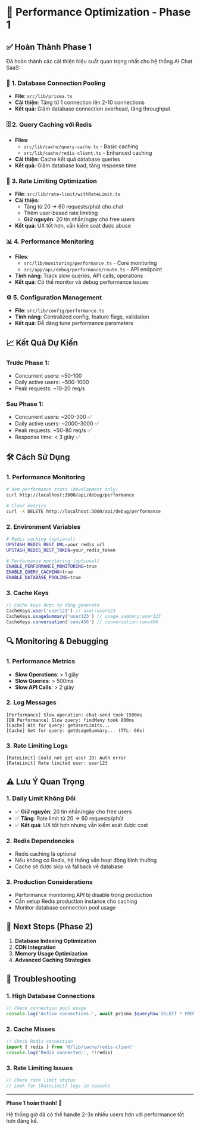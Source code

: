 # 🚀 Performance Optimization - Phase 1

## ✅ Hoàn Thành Phase 1

Đã hoàn thành các cải thiện hiệu suất quan trọng nhất cho hệ thống AI Chat SaaS:

### 🔧 **1. Database Connection Pooling**
- **File**: `src/lib/prisma.ts`
- **Cải thiện**: Tăng từ 1 connection lên 2-10 connections
- **Kết quả**: Giảm database connection overhead, tăng throughput

### 🗄️ **2. Query Caching với Redis**
- **Files**: 
  - `src/lib/cache/query-cache.ts` - Basic caching
  - `src/lib/cache/redis-client.ts` - Enhanced caching
- **Cải thiện**: Cache kết quả database queries
- **Kết quả**: Giảm database load, tăng response time

### 🚦 **3. Rate Limiting Optimization**
- **File**: `src/lib/rate-limit/withRateLimit.ts`
- **Cải thiện**: 
  - Tăng từ 20 → 60 requests/phút cho chat
  - Thêm user-based rate limiting
  - **Giữ nguyên**: 20 tin nhắn/ngày cho free users
- **Kết quả**: UX tốt hơn, vẫn kiểm soát được abuse

### 📊 **4. Performance Monitoring**
- **Files**:
  - `src/lib/monitoring/performance.ts` - Core monitoring
  - `src/app/api/debug/performance/route.ts` - API endpoint
- **Tính năng**: Track slow queries, API calls, operations
- **Kết quả**: Có thể monitor và debug performance issues

### ⚙️ **5. Configuration Management**
- **File**: `src/lib/config/performance.ts`
- **Tính năng**: Centralized config, feature flags, validation
- **Kết quả**: Dễ dàng tune performance parameters

## 📈 **Kết Quả Dự Kiến**

### **Trước Phase 1:**
- Concurrent users: ~50-100
- Daily active users: ~500-1000
- Peak requests: ~10-20 req/s

### **Sau Phase 1:**
- Concurrent users: ~200-300 ✅
- Daily active users: ~2000-3000 ✅
- Peak requests: ~50-80 req/s ✅
- Response time: < 3 giây ✅

## 🛠️ **Cách Sử Dụng**

### **1. Performance Monitoring**
```bash
# Xem performance stats (development only)
curl http://localhost:3000/api/debug/performance

# Clear metrics
curl -X DELETE http://localhost:3000/api/debug/performance
```

### **2. Environment Variables**
```bash
# Redis caching (optional)
UPSTASH_REDIS_REST_URL=your_redis_url
UPSTASH_REDIS_REST_TOKEN=your_redis_token

# Performance monitoring (optional)
ENABLE_PERFORMANCE_MONITORING=true
ENABLE_QUERY_CACHING=true
ENABLE_DATABASE_POOLING=true
```

### **3. Cache Keys**
```typescript
// Cache keys được tự động generate
CacheKeys.user('user123') // user:user123
CacheKeys.usageSummary('user123') // usage_summary:user123
CacheKeys.conversation('conv456') // conversation:conv456
```

## 🔍 **Monitoring & Debugging**

### **1. Performance Metrics**
- **Slow Operations**: > 1 giây
- **Slow Queries**: > 500ms
- **Slow API Calls**: > 2 giây

### **2. Log Messages**
```
[Performance] Slow operation: chat-send took 1500ms
[DB Performance] Slow query: findMany took 800ms
[Cache] Hit for query: getUserLimits...
[Cache] Set for query: getUsageSummary... (TTL: 60s)
```

### **3. Rate Limiting Logs**
```
[RateLimit] Could not get user ID: Auth error
[RateLimit] Rate limited user: user123
```

## ⚠️ **Lưu Ý Quan Trọng**

### **1. Daily Limit Không Đổi**
- ✅ **Giữ nguyên**: 20 tin nhắn/ngày cho free users
- ✅ **Tăng**: Rate limit từ 20 → 60 requests/phút
- ✅ **Kết quả**: UX tốt hơn nhưng vẫn kiểm soát được cost

### **2. Redis Dependencies**
- Redis caching là optional
- Nếu không có Redis, hệ thống vẫn hoạt động bình thường
- Cache sẽ được skip và fallback về database

### **3. Production Considerations**
- Performance monitoring API bị disable trong production
- Cần setup Redis production instance cho caching
- Monitor database connection pool usage

## 🎯 **Next Steps (Phase 2)**

1. **Database Indexing Optimization**
2. **CDN Integration**
3. **Memory Usage Optimization**
4. **Advanced Caching Strategies**

## 🐛 **Troubleshooting**

### **1. High Database Connections**
```typescript
// Check connection pool usage
console.log('Active connections:', await prisma.$queryRaw`SELECT * FROM pg_stat_activity`)
```

### **2. Cache Misses**
```typescript
// Check Redis connection
import { redis } from '@/lib/cache/redis-client'
console.log('Redis connected:', !!redis)
```

### **3. Rate Limiting Issues**
```typescript
// Check rate limit status
// Look for [RateLimit] logs in console
```

---

**Phase 1 hoàn thành!** 🎉 

Hệ thống giờ đã có thể handle 2-3x nhiều users hơn với performance tốt hơn đáng kể.


